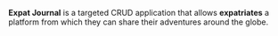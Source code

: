 **Expat Journal** is a targeted CRUD application that allows **expatriates** a platform 
from which they can share their adventures around the globe.
